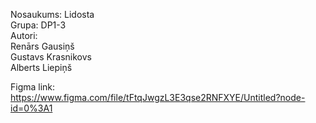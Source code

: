 Nosaukums: Lidosta  
Grupa: DP1-3  
Autori:  
Renārs Gausiņš  
Gustavs Krasnikovs  
Alberts Liepiņš  

Figma link: https://www.figma.com/file/tFtqJwgzL3E3qse2RNFXYE/Untitled?node-id=0%3A1